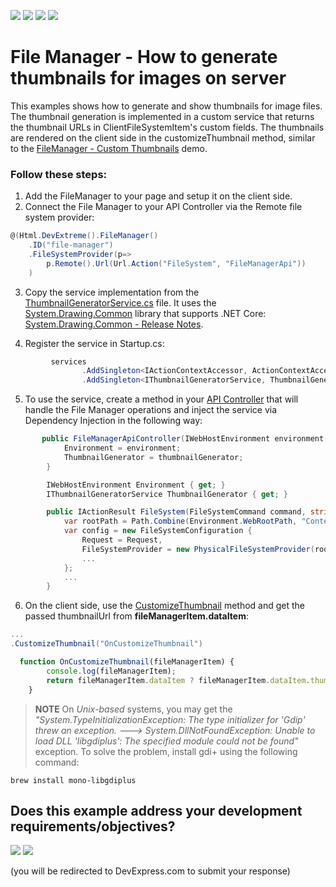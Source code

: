 <!-- default badges list -->
![](https://img.shields.io/endpoint?url=https://codecentral.devexpress.com/api/v1/VersionRange/193664916/20.1.3%2B)
[![](https://img.shields.io/badge/Open_in_DevExpress_Support_Center-FF7200?style=flat-square&logo=DevExpress&logoColor=white)](https://supportcenter.devexpress.com/ticket/details/T828667)
[![](https://img.shields.io/badge/📖_How_to_use_DevExpress_Examples-e9f6fc?style=flat-square)](https://docs.devexpress.com/GeneralInformation/403183)
[![](https://img.shields.io/badge/💬_Leave_Feedback-feecdd?style=flat-square)](#does-this-example-address-your-development-requirementsobjectives)
<!-- default badges end -->
# File Manager - How to generate thumbnails for images on server

This examples shows how to generate and show thumbnails for image files. The thumbnail generation is implemented in a custom service that returns the thumbnail URLs in ClientFileSystemItem's custom fields. The thumbnails are rendered on the client side in the customizeThumbnail method, similar to the [FileManager - Custom Thumbnails](https://js.devexpress.com/Demos/WidgetsGallery/Demo/FileManager/CustomThumbnails/jQuery/Light/) demo.

### Follow these steps:
1. Add the FileManager to your page and setup it on the client side.
2. Connect the File Manager to your API Controller via the Remote file system provider:
```cs
@(Html.DevExtreme().FileManager()
    .ID("file-manager")
    .FileSystemProvider(p=>
        p.Remote().Url(Url.Action("FileSystem", "FileManagerApi"))
    )
```
3. Copy the service implementation from the [ThumbnailGeneratorService.cs](CS/FileManagerThumbs/Services/ThumbnailGeneratorService.cs) file. It uses the [System.Drawing.Common](https://www.nuget.org/packages/System.Drawing.Common/) library that supports .NET Core: [System.Drawing.Common - Release Notes](https://github.com/dotnet/core/tree/master/release-notes). 

4. Register the service in Startup.cs:
```cs
         services
                .AddSingleton<IActionContextAccessor, ActionContextAccessor>()
                .AddSingleton<IThumbnailGeneratorService, ThumbnailGeneratorService>();
```
5. To use the service, create a method in your [API Controller](CS/FileManagerThumbs/Controllers/FileManagerApiController.cs) that will handle the File Manager operations and inject the service via Dependency Injection in the following way: 
```cs
       public FileManagerApiController(IWebHostEnvironment environment, IThumbnailGeneratorService thumbnailGenerator) {
            Environment = environment;
            ThumbnailGenerator = thumbnailGenerator;
        }

        IWebHostEnvironment Environment { get; }
        IThumbnailGeneratorService ThumbnailGenerator { get; }

        public IActionResult FileSystem(FileSystemCommand command, string arguments) {
            var rootPath = Path.Combine(Environment.WebRootPath, "ContentFolder");
            var config = new FileSystemConfiguration {
                Request = Request,
                FileSystemProvider = new PhysicalFileSystemProvider(rootPath, ThumbnailGenerator.AssignThumbnailUrl),
                ...
            };
            ...
        }
```
6. On the client side, use the [CustomizeThumbnail](https://js.devexpress.com/jQuery/Documentation/ApiReference/UI_Components/dxFileManager/Configuration/#customizeThumbnail) method and get the passed thumbnailUrl from **fileManagerItem.dataItem**:
```cs
...
.CustomizeThumbnail("OnCustomizeThumbnail")
```
```js
  function OnCustomizeThumbnail(fileManagerItem) {
        console.log(fileManagerItem);
        return fileManagerItem.dataItem ? fileManagerItem.dataItem.thumbnailUrl : null;
    }
```
> **NOTE**
> On *Unix-based* systems, you may get the *"System.TypeInitializationException: The type initializer for 'Gdip' threw an exception. ---> System.DllNotFoundException: Unable to load DLL 'libgdiplus': The specified module could not be found"* exception. To solve the problem, install gdi+ using the following command:
```
brew install mono-libgdiplus
```
<!-- feedback -->
## Does this example address your development requirements/objectives?

[<img src="https://www.devexpress.com/support/examples/i/yes-button.svg"/>](https://www.devexpress.com/support/examples/survey.xml?utm_source=github&utm_campaign=FileManager-How-to-generate-image-thumbnails-in-ASP.NET-Core&~~~was_helpful=yes) [<img src="https://www.devexpress.com/support/examples/i/no-button.svg"/>](https://www.devexpress.com/support/examples/survey.xml?utm_source=github&utm_campaign=FileManager-How-to-generate-image-thumbnails-in-ASP.NET-Core&~~~was_helpful=no)

(you will be redirected to DevExpress.com to submit your response)
<!-- feedback end -->
